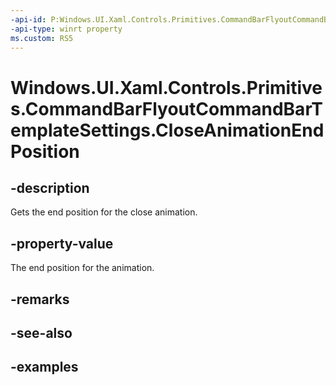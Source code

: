 ```yaml
---
-api-id: P:Windows.UI.Xaml.Controls.Primitives.CommandBarFlyoutCommandBarTemplateSettings.CloseAnimationEndPosition
-api-type: winrt property
ms.custom: RS5
---
```


<!-- Property syntax.
public double CloseAnimationEndPosition { get; }
-->

# Windows.UI.Xaml.Controls.Primitives.CommandBarFlyoutCommandBarTemplateSettings.CloseAnimationEndPosition

## -description

Gets the end position for the close animation.

## -property-value

The end position for the animation.

## -remarks

## -see-also

## -examples

